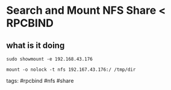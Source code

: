 # Search and Mount NFS Share < RPCBIND


## what is it doing
```
sudo showmount -e 192.168.43.176
```

```
mount -o nolock -t nfs 192.167.43.176:/ /tmp/dir
```

tags: #rpcbind #nfs #share 
